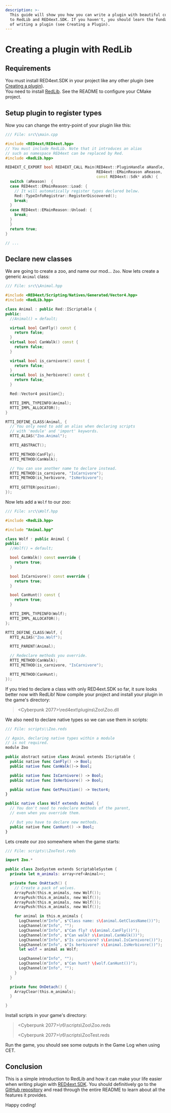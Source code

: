 ```yaml
---
description: >-
  This guide will show you how you can write a plugin with beautiful code thanks
  to RedLib and RED4ext.SDK. If you haven't, you should learn the fundamentals
  of writing a plugin (see Creating a Plugin).
---
```


# Creating a plugin with RedLib

## Requirements

You must install RED4ext.SDK in your project like any other plugin (see [Creating a plugin](creating-a-plugin.md)).\
You need to install [RedLib](https://github.com/psiberx/cp2077-red-lib). See the README to configure your CMake project.

## Setup plugin to register types

Now you can change the entry-point of your plugin like this:

```cpp
/// File: src\\main.cpp

#include <RED4ext/RED4ext.hpp>
// You must include RedLib. Note that it introduces an alias
// such as namespace RED4ext can be replaced by Red.
#include <RedLib.hpp>

RED4EXT_C_EXPORT bool RED4EXT_CALL Main(RED4ext::PluginHandle aHandle,
                                        RED4ext::EMainReason aReason,
                                        const RED4ext::Sdk* aSdk) {
  switch (aReason)  {
  case RED4ext::EMainReason::Load: {
    // It will automatically register types declared below.
    Red::TypeInfoRegistrar::RegisterDiscovered();
    break;
  }
  case RED4ext::EMainReason::Unload: {
    break;
  }
  }
  return true;
}

// ...
```

## Declare new classes

We are going to create a zoo, and name our mod... `Zoo`. Now lets create a generic `Animal` class:

```cpp
/// File: src\\Animal.hpp

#include <RED4ext/Scripting/Natives/Generated/Vector4.hpp>
#include <RedLib.hpp>

class Animal : public Red::IScriptable {
public:
  //Animal() = default;

  virtual bool CanFly() const {
    return false;
  }
  virtual bool CanWalk() const {
    return false;
  }

  virtual bool is_carnivore() const {
    return false;
  }
  virtual bool is_herbivore() const {
    return false;
  }

  Red::Vector4 position{};

  RTTI_IMPL_TYPEINFO(Animal);
  RTTI_IMPL_ALLOCATOR();
}

RTTI_DEFINE_CLASS(Animal, {
  // You only need to add an alias when declaring scripts 
  // with 'module' and 'import' keywords.
  RTTI_ALIAS("Zoo.Animal");

  RTTI_ABSTRACT();

  RTTI_METHOD(CanFly);
  RTTI_METHOD(CanWalk);

  // You can use another name to declare instead.
  RTTI_METHOD(is_carnivore, "IsCarnivore");
  RTTI_METHOD(is_herbivore, "IsHerbivore");
  
  RTTI_GETTER(position);
});
```

Now lets add a `Wolf` to our zoo:

```cpp
/// File: src\\Wolf.hpp

#include <RedLib.hpp>

#include "Animal.hpp"

class Wolf : public Animal {
public:
  //Wolf() = default;

  bool CanWalk() const override {
    return true;
  }

  bool IsCarnivore() const override {
    return true;
  }

  bool CanHunt() const {
    return true;
  }

  RTTI_IMPL_TYPEINFO(Wolf);
  RTTI_IMPL_ALLOCATOR();
};

RTTI_DEFINE_CLASS(Wolf, {
  RTTI_ALIAS("Zoo.Wolf");

  RTTI_PARENT(Animal);

  // Redeclare methods you override.
  RTTI_METHOD(CanWalk);
  RTTI_METHOD(is_carnivore, "IsCarnivore");

  RTTI_METHOD(CanHunt);
});
```

If you tried to declare a class with only RED4ext.SDK so far, it sure looks better now with RedLib! Now compile your project and install your plugin in the game's directory:

> \<Cyberpunk 2077>\red4ext\plugins\Zoo\Zoo.dll

We also need to declare native types so we can use them in scripts:

```swift
/// File: scripts\\Zoo.reds

// Again, declaring native types within a module
// is not required.
module Zoo

public abstract native class Animal extends IScriptable {
  public native func CanFly() -> Bool;
  public native func CanWalk()-> Bool;

  public native func IsCarnivore() -> Bool;
  public native func IsHerbivore() -> Bool;

  public native func GetPosition() -> Vector4;
}

public native class Wolf extends Animal {
  // You don't need to redeclare methods of the parent,
  // even when you override them.

  // But you have to declare new methods.
  public native func CanHunt() -> Bool;
}
```

Lets create our zoo somewhere when the game starts:

```swift
/// File: scripts\\ZooTest.reds

import Zoo.*

public class ZooSystem extends ScriptableSystem {
  private let m_animals: array<ref<Animal>>;

  private func OnAttach() {
    // Create a pack of wolves.
    ArrayPush(this.m_animals, new Wolf());
    ArrayPush(this.m_animals, new Wolf());
    ArrayPush(this.m_animals, new Wolf());
    ArrayPush(this.m_animals, new Wolf());

    for animal in this.m_animals {
      LogChannel(n"Info", s"Class name: s\(animal.GetClassName())");
      LogChannel(n"Info", "");
      LogChannel(n"Info", s"Can fly? s\(animal.CanFly())");
      LogChannel(n"Info", s"Can walk? s\(animal.CanWalk())");
      LogChannel(n"Info", s"Is carnivore? s\(animal.IsCarnivore())");
      LogChannel(n"Info", s"Is herbivore? s\(animal.IsHerbivore())");
      let wolf = animal as Wolf;

      LogChannel(n"Info", "");
      LogChannel(n"Info", s"Can hunt? \(wolf.CanHunt())");
      LogChannel(n"Info", "");
    }
  }

  private func OnDetach() {
    ArrayClear(this.m_animals);
  }

}
```

Install scripts in your game's directory:

> \<Cyberpunk 2077>\r6\scripts\Zoo\Zoo.reds
>
> \<Cyberpunk 2077>\r6\scripts\ZooTest.reds

Run the game, you should see some outputs in the Game Log when using CET.

## Conclusion

This is a simple introduction to RedLib and how it can make your life easier when writing plugin with [RED4ext.SDK](https://github.com/WopsS/RED4ext.SDK). You should definitively go to the [GitHub repository](https://github.com/psiberx/cp2077-red-lib/) and read through the entire README to learn about all the features it provides.

Happy coding!

